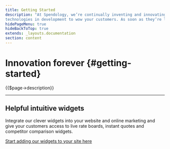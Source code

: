 ```yaml
---
title: Getting Started
description: "At Spendology, we’re continually inventing and innovating. We always have an exciting plan of new 
technologies in development to wow your customers. As soon as they’re launched, they’re yours too."
hidePageMenu: true
hideBackToTop: true
extends: _layouts.documentation
section: content
---
```


# Innovation forever {#getting-started}

{{$page->description}}

<hr class="divider" />

## Helpful intuitive widgets

Integrate our clever widgets into your website and online marketing and give your customers access to live rate boards, instant quotes and competitor comparison widgets.

[Start adding our widgets to your site here](/docs/installing-our-widgets)


